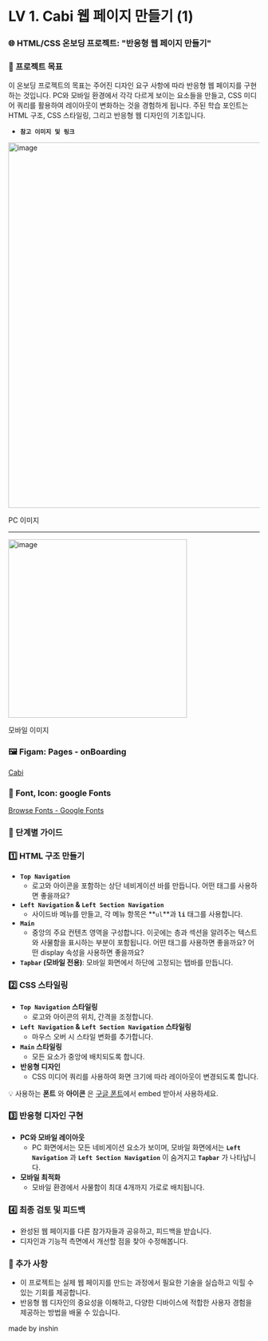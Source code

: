 # LV 1. Cabi 웹 페이지 만들기 (1)

### **🌐 HTML/CSS 온보딩 프로젝트: "반응형 웹 페이지 만들기"**

### 🎯 프로젝트 목표

이 온보딩 프로젝트의 목표는 주어진 디자인 요구 사항에 따라 반응형 웹 페이지를 구현하는 것입니다. PC와 모바일 환경에서 각각 다르게 보이는 요소들을 만들고, CSS 미디어 쿼리를 활용하여 레이아웃이 변화하는 것을 경험하게 됩니다. 주된 학습 포인트는 HTML 구조, CSS 스타일링, 그리고 반응형 웹 디자인의 기초입니다.

- **`참고 이미지 및 링크`**
<img width="733" alt="image" src="https://github.com/42cabi/on-boarding/assets/72684256/013a0529-cba1-4038-98a9-645636c4b759">

  PC 이미지

***

  <img width="358" alt="image" src="https://github.com/42cabi/on-boarding/assets/72684256/1549359f-a4df-41e1-90b1-37441e5921d4">

  모바일 이미지

  ### 🖼️ Figam: Pages - onBoarding

  [Cabi](https://www.figma.com/file/VPCMYpGsvk3URZbZ8xwROi/Cabi?type=design&node-id=2900-32518&mode=design&t=AiBPUwApskygtdkI-4)

  ### 🔡 Font, Icon: google Fonts

  [Browse Fonts - Google Fonts](https://fonts.google.com/)

### 📐 단계별 가이드

### **1️⃣ HTML 구조 만들기**

- **`Top Navigation`**
  - 로고와 아이콘을 포함하는 상단 네비게이션 바를 만듭니다. 어떤 태그를 사용하면 좋을까요?
- **`Left Navigation` & `Left Section Navigation`**
  - 사이드바 메뉴를 만들고, 각 메뉴 항목은 **`ul`**과 **`li`** 태그를 사용합니다.
- **`Main`**
  - 중앙의 주요 컨텐츠 영역을 구성합니다. 이곳에는 층과 섹션을 알려주는 텍스트와 사물함을 표시하는 부분이 포함됩니다. 어떤 태그를 사용하면 좋을까요? 어떤 display 속성을 사용하면 좋을까요?
- **`Tapbar` (모바일 전용)**: 모바일 화면에서 하단에 고정되는 탭바를 만듭니다.

### **2️⃣ CSS 스타일링**

- **`Top Navigation` 스타일링**
  - 로고와 아이콘의 위치, 간격을 조정합니다.
- **`Left Navigation` & `Left Section Navigation` 스타일링**
  - 마우스 오버 시 스타일 변화를 추가합니다.
- **`Main` 스타일링**
  - 모든 요소가 중앙에 배치되도록 합니다.
- **반응형 디자인**
  - CSS 미디어 쿼리를 사용하여 화면 크기에 따라 레이아웃이 변경되도록 합니다.

💡 사용하는 **폰트** 와 **아이콘** 은 [구글 폰트](https://arc.net/l/quote/kdyoubua)에서 embed 받아서 사용하세요.

### **3️⃣ 반응형 디자인 구현**

- **PC와 모바일 레이아웃**
  - PC 화면에서는 모든 네비게이션 요소가 보이며, 모바일 화면에서는 **`Left Navigation`** 과 **`Left Section Navigation`** 이 숨겨지고 **`Tapbar`** 가 나타납니다.
- **모바일 최적화**
  - 모바일 환경에서 사물함이 최대 4개까지 가로로 배치됩니다.

### **4️⃣ 최종 검토 및 피드백**

- 완성된 웹 페이지를 다른 참가자들과 공유하고, 피드백을 받습니다.
- 디자인과 기능적 측면에서 개선할 점을 찾아 수정해봅니다.

### 📝 추가 사항

- 이 프로젝트는 실제 웹 페이지를 만드는 과정에서 필요한 기술을 실습하고 익힐 수 있는 기회를 제공합니다.
- 반응형 웹 디자인의 중요성을 이해하고, 다양한 디바이스에 적합한 사용자 경험을 제공하는 방법을 배울 수 있습니다.

made by inshin
